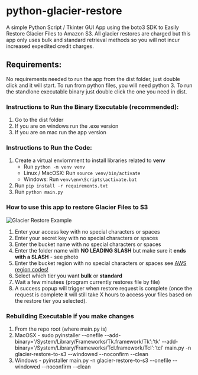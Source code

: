 # python-glacier-restore
A simple Python Script / Tkinter GUI App using the boto3 SDK to Easily Restore Glacier Files to Amazon S3. All glacier restores are charged but this app only uses bulk and standard retrieval methods so you will not incur increased expedited credit charges. 

## Requirements:
No requirements needed to run the app from the dist folder, just double click and it will start. To run from python files, you will need python 3. To run the standlone executable binary just double click the one you need in dist. 

### Instructions to Run the Binary Executable (recommended):
1. Go to the dist folder
2. If you are on windows run the .exe version
3. If you are on mac run the app version

### Instructions to Run the Code:

1. Create a virtual enviornment to install libraries related to **venv**
    - Run `python -m venv venv`
    - Linux / MacOSX: Run `source venv/bin/activate`
    - Windows: Run `venv\env\Scripts\activate.bat`
2. Run `pip install -r requirements.txt`
3. Run `python main.py` 

### How to use this app to restore Glacier Files to S3
![Glacier Restore Example](https://nathanielkam.com/wp-content/uploads/2020/08/Example.png)
1. Enter your access key with no special characters or spaces
2. Enter your secret key with no special characters or spaces
3. Enter the bucket name with no special characters or spaces
4. Enter the folder name with **NO LEADING SLASH** but make sure it **ends with a SLASH** - see photo 
5. Enter the bucket region with no special characters or spaces see [AWS region codes!](https://docs.aws.amazon.com/general/latest/gr/rande.html)
6. Select which tier you want **bulk** or **standard** 
7. Wait a few minutees (program currently restores file by file) 
8. A success popup will trigger when restore request is complete (once the request is complete it will still take X hours to access your files based on the restore tier you selected). 

### Rebuilding Executable if you make changes
1. From the repo root (where main.py is)
2. MacOSX - sudo pyinstaller --onefile --add-binary='/System/Library/Frameworks/Tk.framework/Tk':'tk' --add-binary='/System/Library/Frameworks/Tcl.framework/Tcl':'tcl' main.py -n glacier-restore-to-s3 --windowed --noconfirm --clean
3. Windows - pyinstaller main.py -n glacier-restore-to-s3 --onefile --windowed --noconfirm --clean
